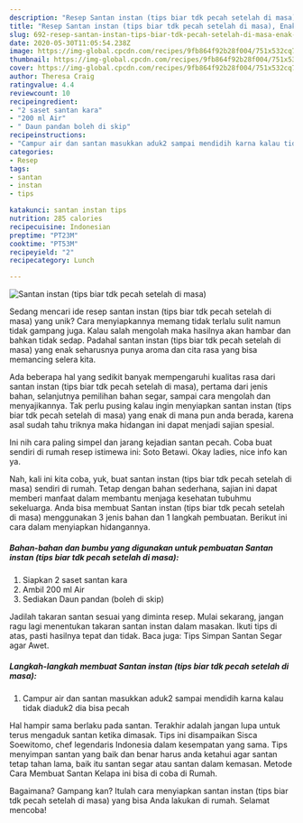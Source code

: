```yaml
---
description: "Resep Santan instan (tips biar tdk pecah setelah di masa), Enak Banget"
title: "Resep Santan instan (tips biar tdk pecah setelah di masa), Enak Banget"
slug: 692-resep-santan-instan-tips-biar-tdk-pecah-setelah-di-masa-enak-banget
date: 2020-05-30T11:05:54.238Z
image: https://img-global.cpcdn.com/recipes/9fb864f92b28f004/751x532cq70/santan-instan-tips-biar-tdk-pecah-setelah-di-masa-foto-resep-utama.jpg
thumbnail: https://img-global.cpcdn.com/recipes/9fb864f92b28f004/751x532cq70/santan-instan-tips-biar-tdk-pecah-setelah-di-masa-foto-resep-utama.jpg
cover: https://img-global.cpcdn.com/recipes/9fb864f92b28f004/751x532cq70/santan-instan-tips-biar-tdk-pecah-setelah-di-masa-foto-resep-utama.jpg
author: Theresa Craig
ratingvalue: 4.4
reviewcount: 10
recipeingredient:
- "2 saset santan kara"
- "200 ml Air"
- " Daun pandan boleh di skip"
recipeinstructions:
- "Campur air dan santan masukkan aduk2 sampai mendidih karna kalau tidak diaduk2 dia bisa pecah"
categories:
- Resep
tags:
- santan
- instan
- tips

katakunci: santan instan tips 
nutrition: 285 calories
recipecuisine: Indonesian
preptime: "PT23M"
cooktime: "PT53M"
recipeyield: "2"
recipecategory: Lunch

---
```



![Santan instan (tips biar tdk pecah setelah di masa)](https://img-global.cpcdn.com/recipes/9fb864f92b28f004/751x532cq70/santan-instan-tips-biar-tdk-pecah-setelah-di-masa-foto-resep-utama.jpg)

Sedang mencari ide resep santan instan (tips biar tdk pecah setelah di masa) yang unik? Cara menyiapkannya memang tidak terlalu sulit namun tidak gampang juga. Kalau salah mengolah maka hasilnya akan hambar dan bahkan tidak sedap. Padahal santan instan (tips biar tdk pecah setelah di masa) yang enak seharusnya punya aroma dan cita rasa yang bisa memancing selera kita.

Ada beberapa hal yang sedikit banyak mempengaruhi kualitas rasa dari santan instan (tips biar tdk pecah setelah di masa), pertama dari jenis bahan, selanjutnya pemilihan bahan segar, sampai cara mengolah dan menyajikannya. Tak perlu pusing kalau ingin menyiapkan santan instan (tips biar tdk pecah setelah di masa) yang enak di mana pun anda berada, karena asal sudah tahu triknya maka hidangan ini dapat menjadi sajian spesial.

Ini nih cara paling simpel dan jarang kejadian santan pecah. Coba buat sendiri di rumah resep istimewa ini: Soto Betawi. Okay ladies, nice info kan ya.


Nah, kali ini kita coba, yuk, buat santan instan (tips biar tdk pecah setelah di masa) sendiri di rumah. Tetap dengan bahan sederhana, sajian ini dapat memberi manfaat dalam membantu menjaga kesehatan tubuhmu sekeluarga. Anda bisa membuat Santan instan (tips biar tdk pecah setelah di masa) menggunakan 3 jenis bahan dan 1 langkah pembuatan. Berikut ini cara dalam menyiapkan hidangannya.

<!--inarticleads1-->

##### Bahan-bahan dan bumbu yang digunakan untuk pembuatan Santan instan (tips biar tdk pecah setelah di masa):

1. Siapkan 2 saset santan kara
1. Ambil 200 ml Air
1. Sediakan  Daun pandan (boleh di skip)


Jadilah takaran santan sesuai yang diminta resep. Mulai sekarang, jangan ragu lagi menentukan takaran santan instan dalam masakan. Ikuti tips di atas, pasti hasilnya tepat dan tidak. Baca juga: Tips Simpan Santan Segar agar Awet. 

<!--inarticleads2-->

##### Langkah-langkah membuat Santan instan (tips biar tdk pecah setelah di masa):

1. Campur air dan santan masukkan aduk2 sampai mendidih karna kalau tidak diaduk2 dia bisa pecah


Hal hampir sama berlaku pada santan. Terakhir adalah jangan lupa untuk terus mengaduk santan ketika dimasak. Tips ini disampaikan Sisca Soewitomo, chef legendaris Indonesia dalam kesempatan yang sama. Tips menyimpan santan yang baik dan benar harus anda ketahui agar santan tetap tahan lama, baik itu santan segar atau santan dalam kemasan. Metode Cara Membuat Santan Kelapa ini bisa di coba di Rumah. 

Bagaimana? Gampang kan? Itulah cara menyiapkan santan instan (tips biar tdk pecah setelah di masa) yang bisa Anda lakukan di rumah. Selamat mencoba!
